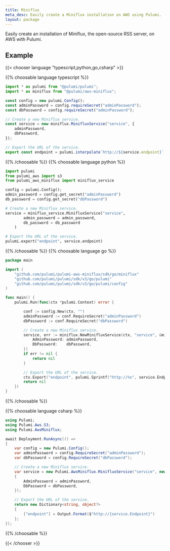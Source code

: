 ```yaml
---
title: Miniflux
meta_desc: Easily create a Miniflux installation on AWS using Pulumi.
layout: package
---
```


Easily create an installation of Miniflux, the open-source RSS server, on AWS with Pulumi.

## Example

{{< chooser language "typescript,python,go,csharp" >}}

{{% choosable language typescript %}}

```typescript
import * as pulumi from "@pulumi/pulumi";
import * as miniflux from "@pulumi/aws-miniflux";

const config = new pulumi.Config();
const adminPassword = config.requireSecret("adminPassword");
const dbPassword = config.requireSecret("adminPassword");

// Create a new Miniflux service.
const service = new miniflux.MinifluxService("service", {
    adminPassword,
    dbPassword,
});

// Export the URL of the service.
export const endpoint = pulumi.interpolate`http://${service.endpoint}`;
```

{{% /choosable %}}
{{% choosable language python %}}

```py
import pulumi
from pulumi_aws import s3
from pulumi_aws_miniflux import miniflux_service

config = pulumi.Config();
admin_password = config.get_secret("adminPassword")
db_password = config.get_secret("dbPassword")

# Create a new Miniflux service.
service = miniflux_service.MinifluxService("service",
        admin_password = admin_password,
        db_password = db_password
    )

# Export the URL of the service.
pulumi.export("endpoint", service.endpoint)
```

{{% /choosable %}}
{{% choosable language go %}}

```go
package main

import (
	"github.com/pulumi/pulumi-aws-miniflux/sdk/go/miniflux"
	"github.com/pulumi/pulumi/sdk/v3/go/pulumi"
	"github.com/pulumi/pulumi/sdk/v3/go/pulumi/config"
)

func main() {
	pulumi.Run(func(ctx *pulumi.Context) error {

		conf := config.New(ctx, "")
		adminPassword := conf.RequireSecret("adminPassword")
		dbPassword := conf.RequireSecret("dbPassword")

		// Create a new Miniflux service.
		service, err := miniflux.NewMinifluxService(ctx, "service", &miniflux.MinifluxServiceArgs{
			AdminPassword: adminPassword,
			DbPassword:    dbPassword,
		})
		if err != nil {
			return nil
		}

		// Export the URL of the service.
		ctx.Export("endpoint", pulumi.Sprintf("http://%s", service.Endpoint))
		return nil
	})
}
```

{{% /choosable %}}

{{% choosable language csharp %}}

```csharp
using Pulumi;
using Pulumi.Aws.S3;
using Pulumi.AwsMiniflux;

await Deployment.RunAsync(() =>
{
    var config = new Pulumi.Config();
    var adminPassword = config.RequireSecret("adminPassword");
    var dbPassword = config.RequireSecret("dbPassword");

    // Create a new Miniflux service.
    var service = new Pulumi.AwsMiniflux.MinifluxService("service", new Pulumi.AwsMiniflux.MinifluxServiceArgs
    {
        AdminPassword = adminPassword,
        DbPassword = dbPassword,
    });

    // Export the URL of the service.
    return new Dictionary<string, object?>
    {
        ["endpoint"] = Output.Format($"http://{service.Endpoint}")
    };
});
```

{{% /choosable %}}

{{< /chooser >}}
